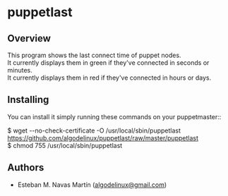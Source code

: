 puppetlast
==========

Overview
--------

This program shows the last connect time of puppet nodes.  
It currently displays them in green if they've connected in seconds or minutes.  
It currently displays them in red if they've connected in hours or days.  

Installing
----------

You can install it simply running these commands on your puppetmaster::

   $ wget --no-check-certificate -O /usr/local/sbin/puppetlast https://github.com/algodelinux/puppetlast/raw/master/puppetlast  
   $ chmod 755 /usr/local/sbin/puppetlast 


## Authors

- Esteban M. Navas Martín (algodelinux@gmail.com)
